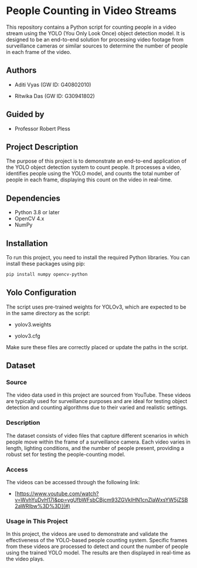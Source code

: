 # People Counting in Video Streams

This repository contains a Python script for counting people in a video stream using the YOLO (You Only Look Once) object detection model. It is designed to be an end-to-end solution for processing video footage from surveillance cameras or similar sources to determine the number of people in each frame of the video.

## Authors

- Aditi Vyas (GW ID: G40802010)
  
- Ritwika Das (GW ID: G30941802)

## Guided by

- Professor Robert Pless

## Project Description

The purpose of this project is to demonstrate an end-to-end application of the YOLO object detection system to count people. It processes a video, identifies people using the YOLO model, and counts the total number of people in each frame, displaying this count on the video in real-time.

## Dependencies

- Python 3.8 or later
- OpenCV 4.x
- NumPy

## Installation

To run this project, you need to install the required Python libraries. You can install these packages using pip:

```bash
pip install numpy opencv-python
```

## Yolo Configuration

The script uses pre-trained weights for YOLOv3, which are expected to be in the same directory as the script:

- yolov3.weights

- yolov3.cfg

Make sure these files are correctly placed or update the paths in the script.

## Dataset

### Source

The video data used in this project are sourced from YouTube. These videos are typically used for surveillance purposes and are ideal for testing object detection and counting algorithms due to their varied and realistic settings.

### Description

The dataset consists of video files that capture different scenarios in which people move within the frame of a surveillance camera. Each video varies in length, lighting conditions, and the number of people present, providing a robust set for testing the people-counting model.

### Access

The videos can be accessed through the following link:

- [https://www.youtube.com/watch?v=WvhYuDvH17I&pp=ygUfbWFsbCBjcm93ZGVkIHN1cnZlaWxsYW5jZSB2aWRlbw%3D%3D](#)

### Usage in This Project

In this project, the videos are used to demonstrate and validate the effectiveness of the YOLO-based people counting system. Specific frames from these videos are processed to detect and count the number of people using the trained YOLO model. The results are then displayed in real-time as the video plays.
